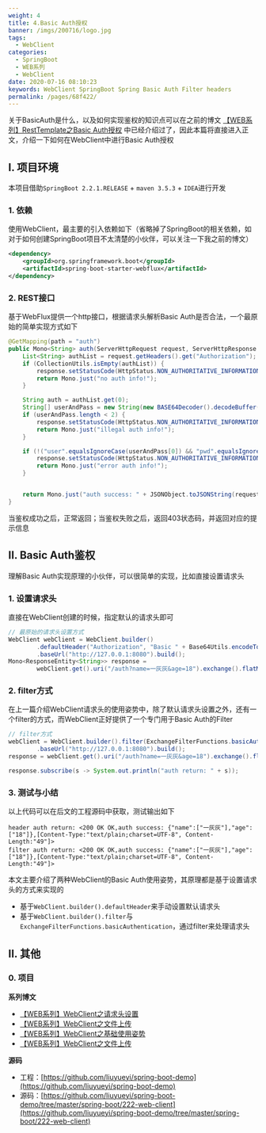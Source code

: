 ```yaml
---
weight: 4
title: 4.Basic Auth授权
banner: /imgs/200716/logo.jpg
tags: 
  - WebClient
categories: 
  - SpringBoot
  - WEB系列
  - WebClient
date: 2020-07-16 08:10:23
keywords: WebClient SpringBoot Spring Basic Auth Filter headers
permalink: /pages/68f422/
---
```


关于BasicAuth是什么，以及如何实现鉴权的知识点可以在之前的博文 [【WEB系列】RestTemplate之Basic Auth授权](http://spring.hhui.top/spring-blog/2020/07/04/200704-SpringBoot%E7%B3%BB%E5%88%97RestTemplate%E4%B9%8BBasic-Auth%E6%8E%88%E6%9D%83/) 中已经介绍过了，因此本篇将直接进入正文，介绍一下如何在WebClient中进行Basic Auth授权

<!-- more -->

## I. 项目环境

本项目借助`SpringBoot 2.2.1.RELEASE` + `maven 3.5.3` + `IDEA`进行开发

### 1. 依赖

使用WebClient，最主要的引入依赖如下（省略掉了SpringBoot的相关依赖，如对于如何创建SpringBoot项目不太清楚的小伙伴，可以关注一下我之前的博文）

```xml
<dependency>
    <groupId>org.springframework.boot</groupId>
    <artifactId>spring-boot-starter-webflux</artifactId>
</dependency>
```

### 2. REST接口

基于WebFlux提供一个http接口，根据请求头解析Basic Auth是否合法，一个最原始的简单实现方式如下

```java
@GetMapping(path = "auth")
public Mono<String> auth(ServerHttpRequest request, ServerHttpResponse response) throws IOException {
    List<String> authList = request.getHeaders().get("Authorization");
    if (CollectionUtils.isEmpty(authList)) {
        response.setStatusCode(HttpStatus.NON_AUTHORITATIVE_INFORMATION);
        return Mono.just("no auth info!");
    }

    String auth = authList.get(0);
    String[] userAndPass = new String(new BASE64Decoder().decodeBuffer(auth.split(" ")[1])).split(":");
    if (userAndPass.length < 2) {
        response.setStatusCode(HttpStatus.NON_AUTHORITATIVE_INFORMATION);
        return Mono.just("illegal auth info!");
    }

    if (!("user".equalsIgnoreCase(userAndPass[0]) && "pwd".equalsIgnoreCase(userAndPass[1]))) {
        response.setStatusCode(HttpStatus.NON_AUTHORITATIVE_INFORMATION);
        return Mono.just("error auth info!");
    }


    return Mono.just("auth success: " + JSONObject.toJSONString(request.getQueryParams()));
}
```

当鉴权成功之后，正常返回；当鉴权失败之后，返回403状态码，并返回对应的提示信息


## II. Basic Auth鉴权

理解Basic Auth实现原理的小伙伴，可以很简单的实现，比如直接设置请求头

### 1. 设置请求头

直接在WebClient创建的时候，指定默认的请求头即可

```java
// 最原始的请求头设置方式
WebClient webClient = WebClient.builder()
        .defaultHeader("Authorization", "Basic " + Base64Utils.encodeToString("user:pwd".getBytes()))
        .baseUrl("http://127.0.0.1:8080").build();
Mono<ResponseEntity<String>> response =
        webClient.get().uri("/auth?name=一灰灰&age=18").exchange().flatMap(s -> s.toEntity(String.class));
```

### 2. filter方式

在上一篇介绍WebClient请求头的使用姿势中，除了默认请求头设置之外，还有一个filter的方式，而WebClient正好提供了一个专门用于Basic Auth的Filter

```java
// filter方式
webClient = WebClient.builder().filter(ExchangeFilterFunctions.basicAuthentication("user", "pwd"))
        .baseUrl("http://127.0.0.1:8080").build();
response = webClient.get().uri("/auth?name=一灰灰&age=18").exchange().flatMap(s -> s.toEntity(String.class));

response.subscribe(s -> System.out.println("auth return: " + s));
```

### 3. 测试与小结

以上代码可以在后文的工程源码中获取，测试输出如下

```
header auth return: <200 OK OK,auth success: {"name":["一灰灰"],"age":["18"]},[Content-Type:"text/plain;charset=UTF-8", Content-Length:"49"]>
filter auth return: <200 OK OK,auth success: {"name":["一灰灰"],"age":["18"]},[Content-Type:"text/plain;charset=UTF-8", Content-Length:"49"]>
```

本文主要介绍了两种WebClient的Basic Auth使用姿势，其原理都是基于设置请求头的方式来实现的

- 基于`WebClient.builder().defaultHeader`来手动设置默认请求头
- 基于`WebClient.builder().filter`与`ExchangeFilterFunctions.basicAuthentication`，通过filter来处理请求头


## II. 其他

### 0. 项目

**系列博文**

- [【WEB系列】WebClient之请求头设置](http://spring.hhui.top/spring-blog/2020/07/14/200714-SpringBoot%E7%B3%BB%E5%88%97WebClient%E4%B9%8B%E8%AF%B7%E6%B1%82%E5%A4%B4%E8%AE%BE%E7%BD%AE/)
- [【WEB系列】WebClient之文件上传](http://spring.hhui.top/spring-blog/2020/07/13/200713-SpringBoot%E7%B3%BB%E5%88%97WebClient%E4%B9%8B%E6%96%87%E4%BB%B6%E4%B8%8A%E4%BC%A0/)
- [【WEB系列】WebClient之基础使用姿势](http://spring.hhui.top/spring-blog/2020/07/09/200709-SpringBoot%E7%B3%BB%E5%88%97WebClient%E4%B9%8B%E5%9F%BA%E7%A1%80%E4%BD%BF%E7%94%A8%E5%A7%BF%E5%8A%BF/)
- [【WEB系列】WebClient之文件上传](http://spring.hhui.top/spring-blog/2020/07/13/200713-SpringBoot%E7%B3%BB%E5%88%97WebClient%E4%B9%8B%E6%96%87%E4%BB%B6%E4%B8%8A%E4%BC%A0/)

**源码**

- 工程：[https://github.com/liuyueyi/spring-boot-demo](https://github.com/liuyueyi/spring-boot-demo)
- 源码：[https://github.com/liuyueyi/spring-boot-demo/tree/master/spring-boot/222-web-client](https://github.com/liuyueyi/spring-boot-demo/tree/master/spring-boot/222-web-client)

